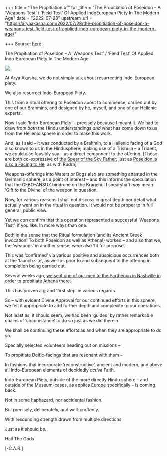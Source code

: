 +++
title = "The Propitiation of"
full_title = "The Propitiation of Poseidon – A ‘Weapons Test’ / ‘Field Test’ Of Applied IndoEuropean Piety In The Modern Age"
date = "2022-07-28"
upstream_url = "https://aryaakasha.com/2022/07/28/the-propitiation-of-poseidon-a-weapons-test-field-test-of-applied-indo-european-piety-in-the-modern-age/"

+++
Source: [here](https://aryaakasha.com/2022/07/28/the-propitiation-of-poseidon-a-weapons-test-field-test-of-applied-indo-european-piety-in-the-modern-age/).

The Propitiation of Poseidon – A ‘Weapons Test’ / ‘Field Test’ Of Applied Indo-European Piety In The Modern Age

![](https://aryaakasha.files.wordpress.com/2022/07/arya-akasha-poseidon-rite-1.png?w=669)

At Arya Akasha, we do not simply talk about resurrecting Indo-European piety.

We also resurrect Indo-European Piety.

This from a ritual offering to Poseidon about to commence, carried out by one of our Brahmins, and designed by he, myself, and one of our Hellenic experts.

Now I said ‘Indo-European Piety’ – precisely because I meant it. We had to draw from *both* the Hindu understandings *and* what has come down to us from the Hellenic sphere in order to make this work.

And, as I said – it was conducted by a Brahmin, to a Hellenic facing of a God also known to us in the Hindusphere; making use of a Trishula – a Trident, we could also feasibly say – as a direct component to the offering. \[These are both co-expressive of [the Spear of the Sky Father](https://aryaakasha.com/2020/07/29/on-the-world-spear-of-the-sky-father-trishula-gungnir-pinaka/); just as [Poseidon is also a Facing to He](https://aryaakasha.com/2021/03/12/tryambaka-triophthalmos-triformis-the-three-eyes-of-the-indo-european-sky-father-as-seen-through-vedic-hellenic-perspective/), as with Rudra\]

Weapons-offerings into Waters or Bogs also are something attested in the Germanic sphere, as a point of interest – and this informs the speculation that the GEBO-ANSUZ bindrune on the Kragehul I spearshaft *may* mean ‘Gift *to* the Divine’ of the weapon in question.

Now, for various reasons I shall not discuss in great depth nor detail what actually went on in the ritual in question. It would not be proper to in full general, public view.

Yet we *can* confirm that this operation represented a successful ‘Weapons Test’, if you like. In more ways than one.

Both in the sense that the Ritual formulation (and its Ancient Greek invocation! To both Poseidon as well as Athena!) worked – and also that we, the ‘weapons’ in another sense, were also ‘fit for purpose’.

This was ‘confirmed’ via various positive and auspicious occurrences both at the ‘launch site’, as well as prior to and subsequent to the offering in completion being carried out.

Several weeks ago, [we sent one of our men to the Parthenon in Nashville in order to propitiate Athena there](https://aryaakasha.com/2022/06/30/upon-the-occasion-of-our-associates-pilgrimage-to-offer-to-athena-the-parthenon-at-nashville/).

This has proven a grand ‘first step’ in various regards.

So – with evident Divine Approval for our continued efforts in this sphere, we felt it appropriate to add further depth and complexity to our operations.

Not least as, it should seem, we had been ‘guided’ by rather remarkable chains of ‘circumstance’ to do so just as we did therein.

We shall be continuing these efforts as and when they are appropriate to do so.

Specially selected volunteers heading out on missions –

To propitiate Deific-facings that are resonant with them –

In fashions that incorporate ‘reconstructive’, ancient and modern, and above all Indo-European elements of decidedly *active* Faith.

Indo-European Piety, outside of the more directly Hindu sphere – and outside of the Museum-cases, as applies Europe specifically – is coming back.

Not in some haphazard, nor accidental fashion.

But precisely, deliberately, and well-craftedly.

With resounding strength drawn from multiple directions.

Just as it should be.

Hail The Gods

\[-C.A.R.\]
